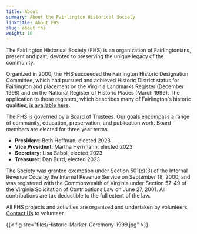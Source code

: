 ```yaml
---
title: About
summary: About the Fairlington Historical Society
linktitle: About FHS
slug: about fhs
weight: 10
---
```


The Fairlington Historical Society (FHS) is an organization of Fairlingtonians, present and past, devoted to preserving the unique legacy of the community.

Organized in 2000, the FHS succeeded the Fairlington Historic Designation Committee, which had pursued and achieved Historic District status for Fairlington and placement on the Virginia Landmarks Register (December 1998) and on the National Register of Historic Places (March 1999). The application to these registers, which describes many of Fairlington's historic qualities, [is available here](files/nomination.pdf).

The FHS is governed by a Board of Trustees. Our goals encompass a range of community, education, preservation, and publication work. Board members are elected for three year terms.

- **President**: Beth Hoffman, elected 2023
- **Vice President**: Martha Herrmann, elected 2023
- **Secretary**: Lisa Sabol, elected 2023
- **Treasurer**: Dan Burd, elected 2023

The Society was granted exemption under Section 501(c)(3) of the Internal Revenue Code by the Internal Revenue Service on September 18, 2000, and was registered with the Commonwealth of Virginia under Section 57-49 of the Virginia Solicitation of Contributions Law on June 27, 2001. All contributions are tax deductible to the full extent of
the law.

All FHS projects and activities are organized and undertaken by volunteers. [Contact Us](/contact) to volunteer.

{{< fig src="files/Historic-Marker-Ceremony-1999.jpg" >}}

<!--
- https://catalog.archives.gov/search?page=1&q=%22national%20register%20of%20historic%20places%22%20and%20%22fairlington%22%22
- https://s3.amazonaws.com/NARAprodstorage/opastorage/live/36/6796/41679636/content/electronic-records/rg-079/NPS_VA/99000368.pdf

- https://www.dhr.virginia.gov/historic-registers/000-5772/
- https://www.dhr.virginia.gov/VLR_to_transfer/PDFNoms/000-5772_Fairlington_Historic_District_1999_Final_Nomination.pdf
-->
